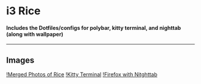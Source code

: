 # i3 Rice
#### Includes the Dotfiles/configs for polybar, kitty terminal, and nighttab (along with wallpaper)

---

## Images
[!Merged Photos of Rice](https://media.discordapp.net/attachments/630465048648876063/808202973494640650/merged.jpg?width=592&height=666)
[!Kitty Terminal](https://media.discordapp.net/attachments/630465048648876063/808202978568699914/neofetch-htop.png?width=705&height=397)
[!Firefox with Nitghttab](https://media.discordapp.net/attachments/630465048648876063/808202970449051678/firefox-nighttab.png?width=705&height=397)
